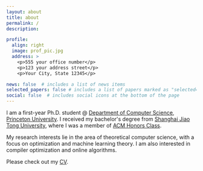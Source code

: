 ```yaml
---
layout: about
title: about
permalink: /
description: 

profile:
  align: right
  image: prof_pic.jpg
  address: >
    <p>555 your office number</p>
    <p>123 your address street</p>
    <p>Your City, State 12345</p>

news: false  # includes a list of news items
selected_papers: false # includes a list of papers marked as "selected={true}"
social: false  # includes social icons at the bottom of the page
---
```

I am a first-year Ph.D. student @ [Department of Computer Science](https://www.cs.princeton.edu), [Princeton University](https://www.princeton.edu). I received my bachelor's degree from [Shanghai Jiao Tong University](https://en.sjtu.edu.cn/), where I was a member of [ACM Honors Class](https://acm.sjtu.edu.cn/home).

My research interests lie in the area of theoretical computer science, with a focus on optimization and machine learning theory. I am also interested in compiler optimization and online algorithms.

Please check out my [CV](https://oscardhc.github.io/assets/pdf/CV.pdf).
